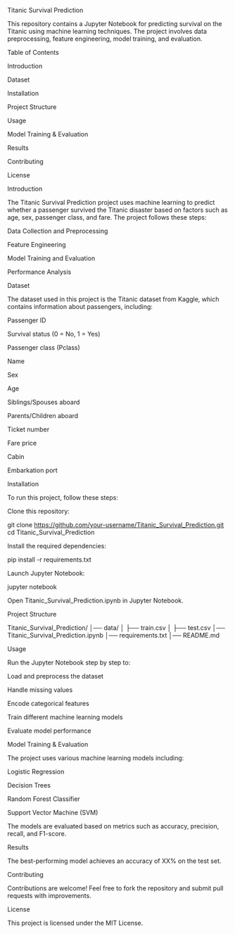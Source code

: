 Titanic Survival Prediction

This repository contains a Jupyter Notebook for predicting survival on the Titanic using machine learning techniques. The project involves data preprocessing, feature engineering, model training, and evaluation.

Table of Contents

Introduction

Dataset

Installation

Project Structure

Usage

Model Training & Evaluation

Results

Contributing

License

Introduction

The Titanic Survival Prediction project uses machine learning to predict whether a passenger survived the Titanic disaster based on factors such as age, sex, passenger class, and fare. The project follows these steps:

Data Collection and Preprocessing

Feature Engineering

Model Training and Evaluation

Performance Analysis

Dataset

The dataset used in this project is the Titanic dataset from Kaggle, which contains information about passengers, including:

Passenger ID

Survival status (0 = No, 1 = Yes)

Passenger class (Pclass)

Name

Sex

Age

Siblings/Spouses aboard

Parents/Children aboard

Ticket number

Fare price

Cabin

Embarkation port

Installation

To run this project, follow these steps:

Clone this repository:

git clone https://github.com/your-username/Titanic_Survival_Prediction.git
cd Titanic_Survival_Prediction

Install the required dependencies:

pip install -r requirements.txt

Launch Jupyter Notebook:

jupyter notebook

Open Titanic_Survival_Prediction.ipynb in Jupyter Notebook.

Project Structure

Titanic_Survival_Prediction/
│── data/
│   ├── train.csv
│   ├── test.csv
│── Titanic_Survival_Prediction.ipynb
│── requirements.txt
│── README.md

Usage

Run the Jupyter Notebook step by step to:

Load and preprocess the dataset

Handle missing values

Encode categorical features

Train different machine learning models

Evaluate model performance

Model Training & Evaluation

The project uses various machine learning models including:

Logistic Regression

Decision Trees

Random Forest Classifier

Support Vector Machine (SVM)

The models are evaluated based on metrics such as accuracy, precision, recall, and F1-score.

Results

The best-performing model achieves an accuracy of XX% on the test set.

Contributing

Contributions are welcome! Feel free to fork the repository and submit pull requests with improvements.

License

This project is licensed under the MIT License.

